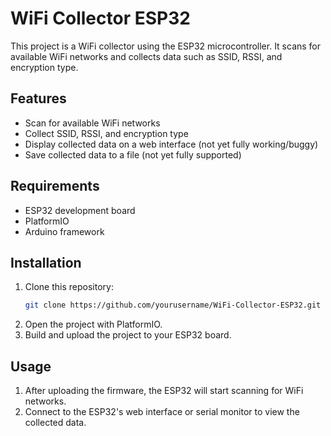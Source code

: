 # WiFi Collector ESP32

This project is a WiFi collector using the ESP32 microcontroller. It scans for available WiFi networks and collects data such as SSID, RSSI, and encryption type.

## Features

- Scan for available WiFi networks
- Collect SSID, RSSI, and encryption type
- Display collected data on a web interface (not yet fully working/buggy)
- Save collected data to a file (not yet fully supported)

## Requirements

- ESP32 development board
- PlatformIO
- Arduino framework

## Installation

1. Clone this repository:
    ```sh
    git clone https://github.com/yourusername/WiFi-Collector-ESP32.git
    ```
2. Open the project with PlatformIO.
3. Build and upload the project to your ESP32 board.

## Usage

1. After uploading the firmware, the ESP32 will start scanning for WiFi networks.
2. Connect to the ESP32's web interface or serial monitor to view the collected data.

